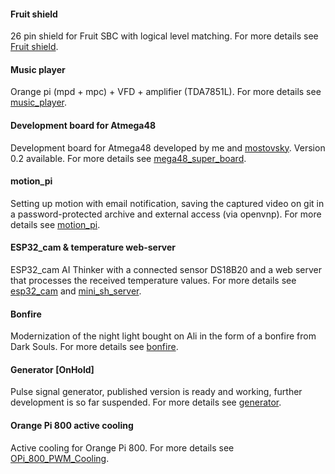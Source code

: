 #### Fruit shield

26 pin shield for Fruit SBC with logical level matching. For more details see [Fruit shield](https://github.com/piro-s/fruit_shield).

#### Music player

Orange pi (mpd + mpc) + VFD + amplifier (TDA7851L). For more details see [music_player](https://github.com/piro-s/music_player).

#### Development board for Atmega48

Development board for Atmega48 developed by me and [mostovsky](https://github.com/mostovsky). Version 0.2 available. For more details see [mega48_super_board](https://github.com/piro-s/mega48_super_board).

#### motion_pi

Setting up motion with email notification, saving the captured video on git in a password-protected archive and external access (via openvnp). For more details see [motion_pi](https://github.com/piro-s/motion_pi).

#### ESP32_cam & temperature web-server

ESP32_cam AI Thinker with a connected sensor DS18B20 and a web server that processes the received temperature values. For more details see [esp32_cam](https://github.com/piro-s/esp32_cam) and [mini_sh_server](https://github.com/piro-s/mini_sh_server).

#### Bonfire

Modernization of the night light bought on Ali in the form of a bonfire from Dark Souls. For more details see [bonfire](https://github.com/piro-s/bonfire).

#### Generator [OnHold]

Pulse signal generator, published version is ready and working, further development is so far suspended.  For more details see [generator](https://github.com/piro-s/generator).

#### Orange Pi 800 active cooling

Active cooling for Orange Pi 800. For more details see [OPi_800_PWM_Cooling](https://github.com/piro-s/OPi_800_PWM_Cooling).